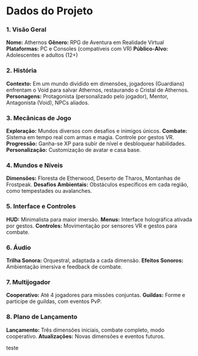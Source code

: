 # Dados do Projeto

### 1. Visão Geral
**Nome:** Athernos
**Gênero:** RPG de Aventura em Realidade Virtual
**Plataformas:** PC e Consoles (compatíveis com VR)
**Público-Alvo:** Adolescentes e adultos (12+)

### 2. História
**Contexto:** Em um mundo dividido em dimensões, jogadores (Guardians) enfrentam o Void para salvar Athernos, restaurando o Cristal de Athernos.
**Personagens:** Protagonista (personalizado pelo jogador), Mentor, Antagonista (Void), NPCs aliados.

### 3. Mecânicas de Jogo
**Exploração:** Mundos diversos com desafios e inimigos únicos.
**Combate:** Sistema em tempo real com armas e magia. Controle por gestos VR.
**Progressão:** Ganha-se XP para subir de nível e desbloquear habilidades.
**Personalização:** Customização de avatar e casa base.

### 4. Mundos e Níveis
**Dimensões:** Floresta de Etherwood, Deserto de Tharos, Montanhas de Frostpeak.
**Desafios Ambientais:** Obstáculos específicos em cada região, como tempestades ou avalanches.

### 5. Interface e Controles
**HUD:** Minimalista para maior imersão.
**Menus:** Interface holográfica ativada por gestos.
**Controles:** Movimentação por sensores VR e gestos para combate.

### 6. Áudio
**Trilha Sonora:** Orquestral, adaptada a cada dimensão.
**Efeitos Sonoros:** Ambientação imersiva e feedback de combate.

### 7. Multijogador
**Cooperativo:** Até 4 jogadores para missões conjuntas.
**Guildas:** Forme e participe de guildas, com eventos PvP.

### 8. Plano de Lançamento
**Lançamento:** Três dimensões iniciais, combate completo, modo cooperativo.
**Atualizações:** Novas dimensões e eventos futuros.

teste